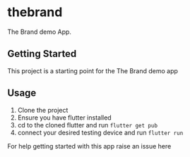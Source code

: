 # thebrand

The Brand demo App.

## Getting Started

This project is a starting point for the The Brand demo app

## Usage
1. Clone the project
1. Ensure you have flutter installed
1. cd to the cloned flutter and run `flutter get pub`
1. connect your desired testing device and run `flutter run`

For help getting started with this app raise an issue here
